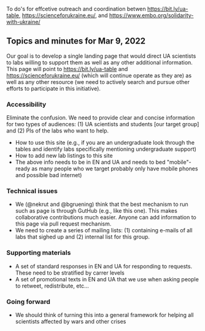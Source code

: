 To do's for effcetive outreach and coordination betwen https://bit.ly/ua-table, https://scienceforukraine.eu/, and https://www.embo.org/solidarity-with-ukraine/

## Topics and minutes for Mar 9, 2022

Our goal is to develop a single landing page that would direct UA scientists to labs willing to support them as well as any other additional information. This page will point to https://bit.ly/ua-table and https://scienceforukraine.eu/ (which will continue operate as they are) as well as any other resource (we need to actively search and pursue other efforts to participate in this initiative).

### Accessibility

Eliminate the confusion. We need to provide clear and concise information for two types of audiences: (1) UA scientists and students [our target group] and (2) PIs of the labs who want to help. 

 - How to use this site (e.g., if you are an undergraduate look through the tables and identify labs specifically mentioning undergraduate support)
 - How to add new lab listings to this site
 - The above info needs to be in EN and UA and needs to bed "mobile"-ready as many people who we target probably only have mobile phones and possible bad internet)

### Technical issues

 - We (@nekrut and @bgruening) think that the best mechanism to run such as page is through GutHub (e.g., like this one). This makes collaborative contributions much easier. Anyone can add information to this page via pull request mechanism. 
 - We need to create a series of mailing lists: (1) containing e-mails of all labs that sighed up and (2) internal list for this group.

### Supporting materials

- A set of standard responses in EN and UA for responding to requests. These need to be stratified by carrer levels
- A set of promotional texts in EN and UA that we use when asking people to retweet, redistribute, etc...

### Going forward 

- We should think of turning this into a general framework for helping all scientists affected by wars and other crises
